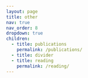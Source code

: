 ```yaml
---
layout: page
title: other
nav: true
nav_order: 8
dropdown: true
children:
  - title: publications
    permalink: /publications/
  - title: divider
  - title: reading
    permalink: /reading/
---
```

